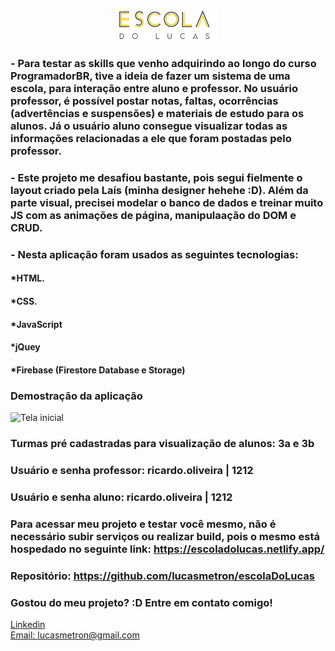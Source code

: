 <div align="center">
  <img src="./assets/images/logoMenor.png" alt="Podcastr logo">
  
</div>

### - Para testar as skills que venho adquirindo ao longo do curso ProgramadorBR, tive a ideia de fazer um sistema de uma escola, para interação entre aluno e professor. No usuário professor, é possível postar notas, faltas, ocorrências (advertências e suspensões) e materiais de estudo para os alunos. Já o usuário aluno consegue visualizar todas as informações relacionadas a ele que foram postadas pelo professor. 
### - Este projeto me desafiou bastante, pois segui fielmente o layout criado pela Laís (minha designer hehehe :D). Além da parte visual, precisei modelar o banco de dados e treinar muito JS com as animações de página, manipulaação do DOM e CRUD.

### - Nesta aplicação foram usados as seguintes tecnologias:

#### *HTML.
#### *CSS.
#### *JavaScript
#### *jQuey
#### *Firebase (Firestore Database e Storage)


### Demostração da aplicação
![Tela inicial](./assets/gifs/show2.gif)

### Turmas pré cadastradas para visualização de alunos: 3a e 3b
### Usuário e senha professor: ricardo.oliveira | 1212
### Usuário e senha aluno: ricardo.oliveira | 1212

### Para acessar meu projeto e testar você mesmo, não é necessário subir serviços ou realizar build, pois o mesmo está hospedado no seguinte link: https://escoladolucas.netlify.app/
### Repositório: https://github.com/lucasmetron/escolaDoLucas

### Gostou do meu projeto? :D Entre em contato comigo! 
[Linkedin](https://www.linkedin.com/in/lucas-rosa-058683102/) <br/>
[Email: lucasmetron@gmail.com](mailto:lucasmetron@gmail.com)
